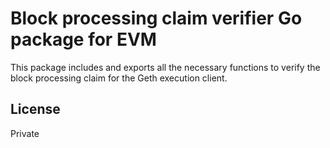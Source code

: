 
# Block processing claim verifier Go package for EVM

This package includes and exports all the necessary functions to verify the block processing claim for the Geth execution client.

## License

Private